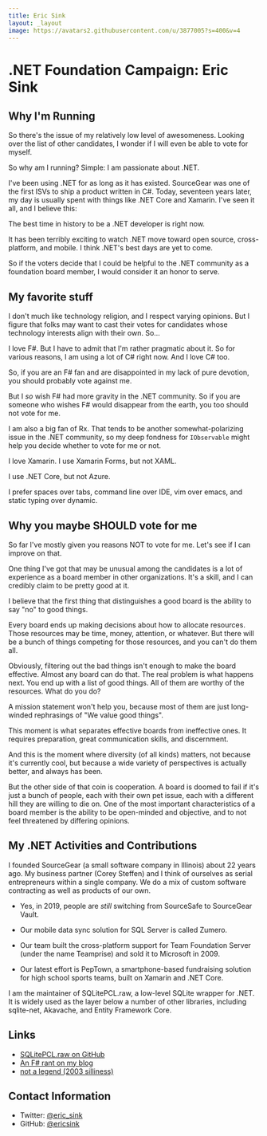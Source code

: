 ```yaml
---
title: Eric Sink
layout: _layout
image: https://avatars2.githubusercontent.com/u/3877005?s=400&v=4
---
```


# .NET Foundation Campaign: Eric Sink

## Why I'm Running

So there's the issue of my relatively low level of awesomeness.  Looking over the list of other candidates, I wonder if I will even be able to vote for myself.

So why am I running?  Simple:  I am passionate about .NET.  

I've been using .NET for as long as it has existed.  SourceGear was one of the first ISVs to ship a product written in C#.  Today, seventeen years later, my day is usually spent with things like .NET Core and Xamarin.  I've seen it all, and I believe this:

The best time in history to be a .NET developer is right now.

It has been terribly exciting to watch .NET move toward open source, cross-platform, and mobile.  I think .NET's best days are yet to come.

So if the voters decide that I could be helpful to the .NET community as a foundation board member, I would consider it an honor to serve.

## My favorite stuff

I don't much like technology religion, and I respect varying opinions.  But I figure that folks may want to cast their votes for candidates whose technology interests align with their own.  So...

I love F#.  But I have to admit that I'm rather pragmatic about it.  So for various reasons, I am using a lot of C# right now.  And I love C# too. 

So, if you are an F# fan and are disappointed in my lack of pure devotion, you should probably vote against me.

But I *so* wish F# had more gravity in the .NET community.  So if you are someone who wishes F# would disappear from the earth, you too should not vote for me.

I am also a big fan of Rx.  That tends to be another somewhat-polarizing issue in the .NET community, so my deep fondness for `IObservable` might help you decide whether to vote for me or not.

I love Xamarin.  I use Xamarin Forms, but not XAML.

I use .NET Core, but not Azure.

I prefer spaces over tabs, command line over IDE, vim over emacs, and static typing over dynamic.  

## Why you maybe SHOULD vote for me

So far I've mostly given you reasons NOT to vote for me.  Let's see if I can improve on that.

One thing I've got that may be unusual among the candidates is a lot of experience as a board member in other organizations.  It's a skill, and I can credibly claim to be pretty good at it.

I believe that the first thing that distinguishes a good board is the ability to say "no" to good things.

Every board ends up making decisions about how to allocate resources.  Those resources may be time, money, attention, or whatever.  But there will be a bunch of things competing for those resources, and you can't do them all.

Obviously, filtering out the bad things isn't enough to make the board effective.  Almost any board can do that.  The real problem is what happens next.  You end up with a list of good things.  All of them are worthy of the resources.  What do you do?

A mission statement won't help you, because most of them are just long-winded rephrasings of "We value good things".

This moment is what separates effective boards from ineffective ones.  It requires preparation, great communication skills, and discernment.

And this is the moment where diversity (of all kinds) matters, not because it's currently cool, but because a wide variety of perspectives is actually better, and always has been.

But the other side of that coin is cooperation.  A board is doomed to fail if it's just a bunch of people, each with their own pet issue, each with a different hill they are willing to die on.  One of the most important characteristics of a board member is the ability to be open-minded and objective, and to not feel threatened by differing opinions.

## My .NET Activities and Contributions

I founded SourceGear (a small software company in Illinois) about 22 years ago.  My business partner (Corey Steffen) and I think of ourselves as serial entrepreneurs within a single company.  We do a mix of custom software contracting as well as products of our own.

 - Yes, in 2019, people are *still* switching from SourceSafe to SourceGear Vault.

 - Our mobile data sync solution for SQL Server is called Zumero.

 - Our team built the cross-platform support for Team Foundation Server (under the name Teamprise) and sold it to Microsoft in 2009.

 - Our latest effort is PepTown, a smartphone-based fundraising solution for high school sports teams, built on Xamarin and .NET Core.

I am the maintainer of SQLitePCL.raw, a low-level SQLite wrapper for .NET.  It is widely used as the layer below a number of other libraries, including sqlite-net, Akavache, and Entity Framework Core.

## Links
* [SQLitePCL.raw on GitHub](https://github.com/ericsink/SQLitePCL.raw)
* [An F# rant on my blog](https://ericsink.com/entries/fsharp_chasm.html)
* [not a legend (2003 silliness)](http://notalegend.com/)

## Contact Information
* Twitter: [@eric\_sink](https://twitter.com/eric_sink)
* GitHub: [@ericsink](https://github.com/ericsink)